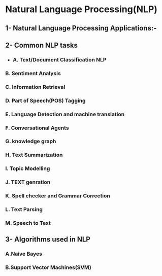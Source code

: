 # Natural Language Processing(NLP)

## **1- Natural Language Processing Applications:-**

## **2- Common NLP tasks**

  * ### **A. Text/Document Classification NLP**
  ### B. Sentiment Analysis
  ### C. Information Retrieval
  ### D. Part of Speech(POS) Tagging
  ### E. Language Detection and machine translation
  ### F. Conversational Agents
  ### G. knowledge graph
  ### H. Text Summarization
  ### I. Topic Modelling
  ### J. TEXT genration
  ### K. Spell checker and Grammar Correction
  ### L. Text Parsing
  ### M. Speech to Text

## **3- Algorithms used in NLP**
### A.Naive Bayes
### B.Support Vector Machines(SVM)
